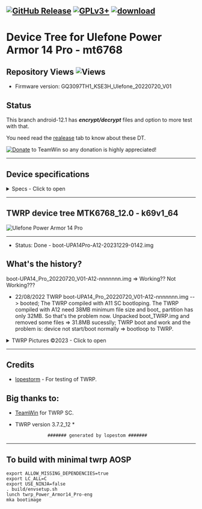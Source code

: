 [![GitHub Release](https://img.shields.io/github/release/lopestom/twrp_device_ulefone_Armor_17_Pro.svg?logo=github)](https://github.com/lopestom/twrp_device_ulefone_Armor_17_Pro/releases) [![GPLv3+](https://img.shields.io/badge/license-GPLv3+-red.svg)](https://www.gnu.org/licenses/gpl-3.0.html) [![download](https://img.shields.io/github/downloads/lopestom/twrp_device_ulefone_Armor_17_Pro/total)](https://github.com/lopestom/twrp_device_ulefone_Armor_17_Pro/releases/download/Ulefone_Armor_17_Pro-V3.03/vendor_boot-Armor_17_Pro-20231206.img)
--------------------------------------------------------
# Device Tree for Ulefone Power Armor 14 Pro - mt6768

**Repository Views** ![Views](https://profile-counter.glitch.me/twrp_device_ulefone_Armor_17_Pro/count.svg)
--------------------------------------------------------
- Firmware version: GQ3097TH1_KSE3H_Ulefone_20220720_V01

## Status
This branch android-12.1 has ***encrypt/decrypt*** files and option to more test with that.

You need read the [realease](https://github.com/lopestom/twrp_device_ulefone_Power_Armor14_Pro/releases/tag/Encrypt_Decrypt) tab to know about these DT.

[![Donate](https://img.shields.io/badge/Donate-PayPal-blue.svg)](https://www.paypal.com/donate?token=Cxr1xP4Yr_XgV2E5lpC6Oo4qvbqmPiS3TgR6aiMEnQUgxr_nP242Z6zMqzeluThwaikNL-FXe8RnA1pT) to TeamWin so any donation is highly appreciated!

------------------------------------
## Device specifications
<details><summary>Specs - Click to open</summary>
<p>

Basic   | Specification Sheet
-------:|:-------------------------
Release Date | 2022, March 09
Shipped Android Version | 12
Chipset | Mediatek Helio G85
CPU     | Octa-core (2x2.0 GHz Cortex-A75 & 6x1.8 GHz Cortex-A55)
GPU     | Mali-G52 MC2
Memory  | 6GB RAM
Storage | 128 GB
MicroSD | Up to 512 GB
Battery | Li-Po 10000 mAh, non-removable
Fast charging | 18W
Fast wireless charging | 15W
Display | 720 x 1600 pixels, 6.52"
Rear Camera  | 20MPx (wide) & 2MPx (macro) & 2MPx (depth)
Selfie Front Camera | 20MPx LED flash, HDR
Features| Fingerprint (side-mountedn sensor), accelerometer, proximity, compass
</p>
</details>

--------------------------------------------------------
## TWRP device tree MTK6768_12.0 - k69v1_64
![Ulefone Power Armor 14 Pro](https://fdn2.gsmarena.com/vv/pics/ulefone/ulefone-power-armor-14-pro-1.jpg)

---------------
- Status: Done - boot-UPA14Pro-A12-20231229-0142.img

## What's the history?
boot-UPA14_Pro_20220720_V01-A12-nnnnnnn.img => Working?? Not Working???
- 22/08/2022 TWRP boot-UPA14_Pro_20220720_V01-A12-nnnnnnn.img --> booted;
The TWRP compiled with A11 SC bootloping. The TWRP compiled with A12 need 38MB minimum file size and boot_ partition has only 32MB. So that's the problem now.
Unpacked boot_TWRP.img and removed some files => 31.8MB sucesslly; TWRP boot and work and the problem is: device not start/boot normally => bootloop to TWRP.

<details><summary>TWRP Pictures ©2023 - Click to open</summary>
<p>

![Initial Menu](https://github.com/lopestom/twrp_device_ulefone_Power_Armor14_Pro/releases/download/Encrypt_Decrypt/Screenshot_2023-12-29-14-24-17_resized.png)
![Decrypt 1](https://github.com/lopestom/twrp_device_ulefone_Power_Armor14_Pro/releases/download/Encrypt_Decrypt/Screenshot_2023-12-29-23-46-30_resized.png)
![Decrypt 2](https://github.com/lopestom/twrp_device_ulefone_Power_Armor14_Pro/releases/download/Encrypt_Decrypt/Screenshot_2023-12-30-17-21-20_resized.png)
![Decrypt 3](https://github.com/lopestom/twrp_device_ulefone_Power_Armor14_Pro/releases/download/Encrypt_Decrypt/Screenshot_2023-12-29-23-46-36_resized.png)
![Enc_Dec](https://github.com/lopestom/twrp_device_ulefone_Power_Armor14_Pro/releases/download/Encrypt_Decrypt/Screenshot_2023-12-29-20-46-52_resized.png)
![Backup Partitions](https://github.com/lopestom/twrp_device_ulefone_Power_Armor14_Pro/releases/download/Encrypt_Decrypt/Screenshot_2023-12-29-14-23-12_resized.png)
![Initial](https://github.com/lopestom/twrp_device_ulefone_Power_Armor14_Pro/releases/download/Encrypt_Decrypt/Screenshot_2023-12-29-14-24-59_resized.png)
![Backup](https://github.com/lopestom/twrp_device_ulefone_Power_Armor14_Pro/releases/download/Encrypt_Decrypt/Screenshot_2023-12-29-14-26-13_resized.png)
![Menu](https://github.com/lopestom/twrp_device_ulefone_Power_Armor14_Pro/releases/download/Encrypt_Decrypt/Screenshot_2023-12-29-14-24-40_resized.png)
![Restore](https://github.com/lopestom/twrp_device_ulefone_Power_Armor14_Pro/releases/download/Encrypt_Decrypt/Screenshot_2023-12-29-14-26-21_resized.png)
</p>
</details>

---------------

## Credits

- [lopestorm](https://github.com/lopestom) - For testing of TWRP.<br/>

## Big thanks to:

- [TeamWin](https://github.com/TeamWin) for TWRP SC.
* TWRP version 3.7.2_12 *

                  ####### generated by lopestom #######
---------------
## To build with minimal twrp AOSP
```
export ALLOW_MISSING_DEPENDENCIES=true
export LC_ALL=C
export USE_NINJA=false
. build/envsetup.sh
lunch twrp_Power_Armor14_Pro-eng
mka bootimage
```

